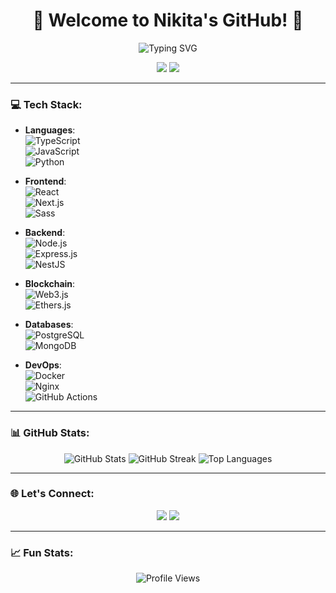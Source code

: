<h1 align="center">🌟 Welcome to Nikita's GitHub! 🌟</h1>

<p align="center">
  <img src="https://readme-typing-svg.demolab.com?font=Fira+Code&size=28&pause=1000&color=FF5733&center=true&vCenter=true&width=650&lines=Full-Stack+Developer+%7C+Blockchain+Enthusiast;Crafting+Web+and+Web3+Applications;Open+to+Collaborations+and+Opportunities" alt="Typing SVG" />
</p>

<p align="center">
  <a href="#"><img src="https://img.shields.io/github/followers/loppy33?label=Followers&style=social"></a>
  <a href="#"><img src="https://img.shields.io/github/stars/loppy33?style=social"></a>
</p>

---

### 💻 Tech Stack:
- **Languages**:  
  ![TypeScript](https://img.shields.io/badge/-TypeScript-007ACC?style=flat-square&logo=typescript&logoColor=white)  
  ![JavaScript](https://img.shields.io/badge/-JavaScript-F7DF1E?style=flat-square&logo=javascript&logoColor=black)  
  ![Python](https://img.shields.io/badge/-Python-3776AB?style=flat-square&logo=python&logoColor=white)  

- **Frontend**:  
  ![React](https://img.shields.io/badge/-React-61DAFB?style=flat-square&logo=react&logoColor=black)  
  ![Next.js](https://img.shields.io/badge/-Next.js-000000?style=flat-square&logo=next.js&logoColor=white)  
  ![Sass](https://img.shields.io/badge/-Sass-CC6699?style=flat-square&logo=sass&logoColor=white)

- **Backend**:  
  ![Node.js](https://img.shields.io/badge/-Node.js-339933?style=flat-square&logo=node.js&logoColor=white)  
  ![Express.js](https://img.shields.io/badge/-Express.js-000000?style=flat-square&logo=express&logoColor=white)  
  ![NestJS](https://img.shields.io/badge/-NestJS-E0234E?style=flat-square&logo=nestjs&logoColor=white)  

- **Blockchain**:  
  ![Web3.js](https://img.shields.io/badge/-Web3.js-4E44CE?style=flat-square&logo=web3.js&logoColor=white)  
  ![Ethers.js](https://img.shields.io/badge/-Ethers.js-764ABC?style=flat-square&logo=ethereum&logoColor=white)
  
- **Databases**:  
  ![PostgreSQL](https://img.shields.io/badge/-PostgreSQL-4169E1?style=flat-square&logo=postgresql&logoColor=white)  
  ![MongoDB](https://img.shields.io/badge/-MongoDB-47A248?style=flat-square&logo=mongodb&logoColor=white)  

- **DevOps**:  
  ![Docker](https://img.shields.io/badge/-Docker-2496ED?style=flat-square&logo=docker&logoColor=white)  
  ![Nginx](https://img.shields.io/badge/-Nginx-269539?style=flat-square&logo=nginx&logoColor=white)  
  ![GitHub Actions](https://img.shields.io/badge/-GitHub%20Actions-2088FF?style=flat-square&logo=github-actions&logoColor=white)

---

### 📊 GitHub Stats:
<p align="center">
  <img src="https://github-readme-stats.vercel.app/api?username=loppy33&show_icons=true&theme=radical" alt="GitHub Stats" />
  <img src="https://github-readme-streak-stats.herokuapp.com/?user=loppy33&theme=radical" alt="GitHub Streak" />
  <img src="https://github-readme-stats.vercel.app/api/top-langs/?username=loppy33&layout=compact&theme=radical" alt="Top Languages" />
</p>

---

### 🌐 Let's Connect:
<p align="center">
<!--   <a href="https://linkedin.com/in/" target="_blank"><img src="https://img.shields.io/badge/-LinkedIn-0077B5?style=for-the-badge&logo=linkedin&logoColor=white"></a> -->
  <a href="https://t.me/codepin" target="_blank"><img src="https://img.shields.io/badge/-Telegram-26A5E4?style=for-the-badge&logo=telegram&logoColor=white"></a>
  <a href="mailto:nikita.petrenko1406@gmail.com"><img src="https://img.shields.io/badge/-Email-D14836?style=for-the-badge&logo=gmail&logoColor=white"></a>
</p>

---

### 📈 Fun Stats:
<p align="center">
  <img src="https://komarev.com/ghpvc/?username=loppy33&style=flat-square&color=brightgreen" alt="Profile Views" />
</p>

